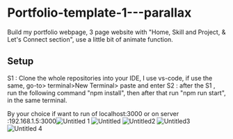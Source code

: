 # Portfolio-template-1---parallax
Build my portfolio webpage, 3 page website with "Home, Skill and Project, &amp; Let's Connect section", use a little bit of animate function.

## Setup
 S1 : Clone the whole repositories into your IDE, I use vs-code, if use the same, go-to> terminal>New Terminal> paste and enter
 S2 : after the S1 , run the following command "npm install", then after that run "npm run start", in the same terminal.
 
 By your choice if want to run of localhost:3000 or on server :192.168.1.5:3000![Untitled 1](https://user-images.githubusercontent.com/83406066/231392442-b9274985-2962-4b7e-8b2a-014a85d87414.png)
![Untitled](https://user-images.githubusercontent.com/83406066/231392544-b63862a5-8d95-43b9-ba5e-e04afa5ddfbf.png)
![Untitled2](https://user-images.githubusercontent.com/83406066/231392554-8699aeb9-40a4-482a-b884-f096b403cd82.png)
![Untitled3](https://user-images.githubusercontent.com/83406066/231392589-2ce16055-315b-48d5-b827-697ad2d2e88f.png)
![Untitled 4](https://user-images.githubusercontent.com/83406066/231392524-1ee5a17c-8682-4c0f-818b-47f84642fdfe.png)

